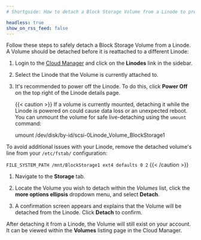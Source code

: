 ```yaml
---
# Shortguide: How to detach a Block Storage Volume from a Linode to prepare it to move to a different Linode.

headless: true
show_on_rss_feed: false
---
```


Follow these steps to safely detach a Block Storage Volume from a Linode. A Volume should be detached before it is reattached to a different Linode:


1.  Login to the [Cloud Manager](https://cloud.linode.com/linodes) and click on the **Linodes** link in the sidebar.

1.  Select the Linode that the Volume is currently attached to.

1.  It's recommended to power off the Linode. To do this, click **Power Off** on the top right of the Linode details page.

    {{< caution >}}
If a volume is currently mounted, detaching it while the Linode is powered on could cause data loss or an unexpected reboot. You can unmount the volume for safe live-detaching using the `umount` command:

    umount /dev/disk/by-id/scsi-0Linode_Volume_BlockStorage1

To avoid additional issues with your Linode, remove the detached volume's line from your `/etc/fstab/` configuration:

`FILE_SYSTEM_PATH /mnt/BlockStorage1 ext4 defaults 0 2`
{{< /caution >}}

1.  Navigate to the **Storage** tab.

1.  Locate the Volume you wish to detach within the *Volumes* list, click the **more options ellipsis** dropdown menu, and select **Detach**.

1.  A confirmation screen appears and explains that the Volume will be detached from the Linode. Click **Detach** to confirm.

After detaching it from a Linode, the Volume will still exist on your account. It can be viewed within the **Volumes** listing page in the Cloud Manager.
